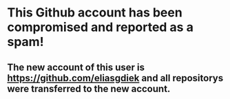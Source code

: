 # This Github account has been compromised and reported as a spam!

## The new account of this user is https://github.com/eliasgdiek and all repositorys were transferred to the new account.